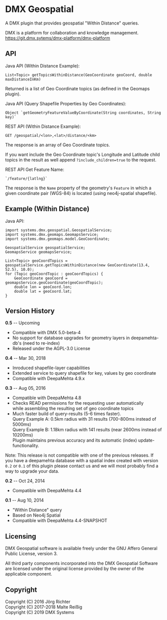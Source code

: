 
DMX Geospatial
=======================

A DMX plugin that provides geospatial "Within Distance" queries.

DMX is a platform for collaboration and knowledge management.  
<https://git.dmx.sytems/dmx-platform/dmx-platform>


API
---

Java API (Within Distance Example):

    List<Topic> getTopicsWithinDistance(GeoCoordinate geoCoord, double maxDistanceInKm)

Returned is a list of Geo Coordinate topics (as defined in the Geomaps plugin).

Java API (Query Shapefile Properties by Geo Coordinates):

    Object `getGeometryFeatureValueByCoordinate(String coordinates, String key)`

REST API (Within Distance Example):

    GET /geospatial/<lon>,<lat>/distance/<km>

The response is an array of Geo Coordinate topics.

If you want include the Geo Coordinate topic's Longitude and Latitude child topics in the result as well append `?include_children=true` to the request.

REST API Get Feature Name:

    `/feature/{latlng}`

The response is the `Name` property of the geometry's `Feature` in which a given coordinate pair (WGS-84) is located (using neo4j-spatial shapefile).




Example (Within Distance)
-------------------------

Java API:

    import systems.dmx.geospatial.GeospatialService;
    import systems.dmx.geomaps.GeomapsService;
    import systems.dmx.geomaps.model.GeoCoordinate;

    GeospatialService geospatialService;
    GeomapsService geomapsService;

    List<Topic> geoCoordTopics = geospatialService.getTopicsWithinDistance(new GeoCoordinate(13.4, 52.5), 10.0);
    for (Topic geoCoordTopic : geoCoordTopics) {
        GeoCoordinate geoCoord = geomapsService.geoCoordinate(geoCoordTopic);
        double lon = geoCoord.lon;
        double lat = geoCoord.lat;
    }
    

Version History
---------------

**0.5** -- Upcoming

* Compatible with DMX 5.0-beta-4
* No support for database upgrades for geometry layers in deepamehta-db's (need to re-index)
* Released under the AGPL-3.0 License

**0.4** -- Mar 30, 2018

* Inroduced shapefile-layer capabilities
* Extended service to query shapefile for key, values by geo coordinate
* Compatible with DeepaMehta 4.9.x

**0.3** -- Aug 05, 2016

* Compatible with DeepaMehta 4.8
* Checks READ permissions for the requesting user automatically<br/>
  while assembling the resulting set of geo coordinate topics
* Much faster build of query-results (5-6 times faster).<br/>
  Query Example A: 0.5km radius with 31 results (700-800ms instead of 5000ms)<br/>
  Query Example B: 1.18km radius with 141 results (near 2600ms instead of 10200ms)<br/>
  Plugin maintains previous accuracy and its automatic (index) update-functionality.

Note: This release is not compatible with one of the previous releases. If you have a deepamehta database with a spatial index created with version `0.2` or `0.1` of this plugin please contact us and we will most probably find a way to upgrade your data.

**0.2** -- Oct 24, 2014

* Compatible with DeepaMehta 4.4

**0.1** -- Aug 10, 2014

* "Within Distance" query
* Based on Neo4j Spatial
* Compatible with DeepaMehta 4.4-SNAPSHOT

Licensing
---------

DMX Geospatial software is available freely under the GNU Affero General Public License, version 3.

All third party components incorporated into the DMX Geospatial Software are licensed under the original license provided by the owner of the applicable component.


Copyright
---------
Copyright (C) 2016 Jörg Richter<br/>
Copyright (C) 2017-2018 Malte Reißig<br/>
Copyright (C) 2019 DMX Systems<br/>
